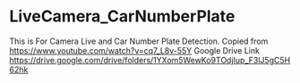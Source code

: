 # LiveCamera_CarNumberPlate
This is For Camera Live and Car Number Plate Detection. Copied from https://www.youtube.com/watch?v=cq7_L8v-55Y
Google Drive Link https://drive.google.com/drive/folders/1YXom5WewKo9TOdjIup_F3lJ5gC5H62hk
